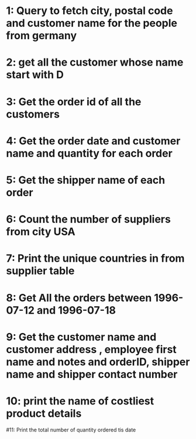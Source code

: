 # 1: Query to fetch city, postal code and customer name  for the people from germany
# 2: get all the customer whose name start with D
# 3: Get the order id of all the customers
# 4: Get the order date and customer name and quantity for each order
# 5:  Get the shipper name of each order
# 6: Count the number of suppliers from city USA
# 7: Print the unique countries in from supplier table
# 8: Get All the orders between 1996-07-12 and 1996-07-18
# 9:  Get the customer name and customer address , employee first name and notes and orderID, shipper name and shipper contact number
# 10: print the name of costliest product details
#11: Print the total number of quantity  ordered tis date
